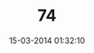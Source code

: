 ---
layout: post
title:  "74"
date: 15-03-2014 01:32:10
categories: jekyll update
language: 'ru'
image: 074.png
---